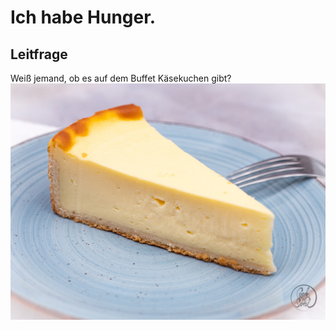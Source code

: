 # Ich habe Hunger.
## Leitfrage
Weiß jemand, ob es auf dem Buffet Käsekuchen gibt?
![cheesecake](public/A3568BB4-610D-4252-93FC-9CD6BD79320A.jpeg "Genau diesen Kuchen meine ich")
